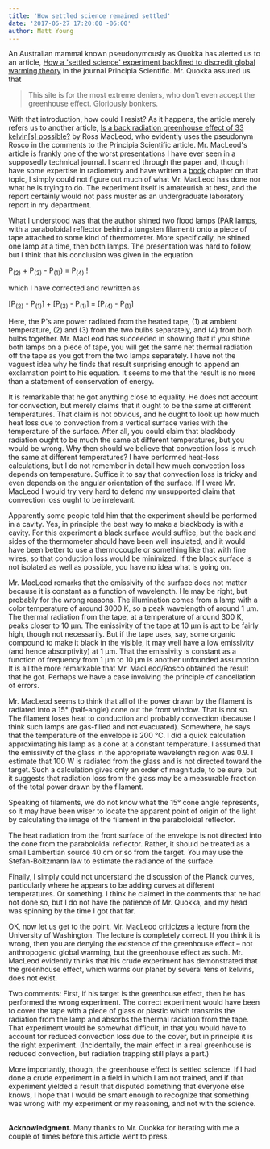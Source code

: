 ```yaml
---
title: 'How settled science remained settled'
date: '2017-06-27 17:20:00 -06:00'
author: Matt Young
---
```


An Australian mammal known pseudonymously as Quokka has alerted us to an article, <a href="http://principia-scientific.org/how-a-settled-science-experiment-backfired-to-discredit-global-warming-theory/">How a 'settled science' experiment backfired to discredit global warming theory</a> in the journal Principia Scientific. Mr. Quokka  assured us that

<blockquote>This site is for the most extreme deniers, who don't even accept the greenhouse effect. Gloriously bonkers.</blockquote>

With that introduction, how could I resist? As it happens, the article merely refers us to another article, <a href="http://principia-scientific.org/publications/PROM/PROM-ROSS-Experiment.pdf">Is a back radiation greenhouse effect of 33 kelvin[s] possible?</a> by Ross MacLeod, who evidently uses the pseudonym Rosco in the comments to the Principia Scientific article. Mr. MacLeod's article is frankly one of the worst presentations I have ever seen in a supposedly technical journal. I scanned through the paper and, though I have some expertise in radiometry and have written a <a href="https://www.amazon.com/Optics-Lasers-Including-Waveguides-Advanced/dp/354065741X">book</a> chapter on that topic, I simply could not figure out much of what Mr. MacLeod has done nor what he is trying to do. The experiment itself is amateurish at best, and the report certainly would not pass muster as an undergraduate laboratory report in my department.

What I understood was that the author shined two flood lamps (PAR lamps, with a paraboloidal reflector behind a tungsten filament) onto a piece of tape attached to some kind of thermometer. More specifically, he shined one lamp at a time, then both lamps. The presentation was hard to follow, but I think that his conclusion was given in the equation

P<sub>(2)</sub> + P<sub>(3)</sub> - P<sub>(1)</sub>) = P<sub>(4)</sub> ! 

which I have corrected and rewritten as

[P<sub>(2)</sub> - P<sub>(1)</sub>] + [P<sub>(3)</sub> - P<sub>(1)</sub>] = [P<sub>(4)</sub> - P<sub>(1)</sub>]

Here, the P's are power radiated from the heated tape, (1) at ambient temperature, (2) and (3) from the two bulbs separately, and (4) from both bulbs together. Mr. MacLeod has succeeded in showing that if you shine both lamps on a piece of tape, you will get the same net thermal radiation off the tape as you got from the two lamps separately. I have not the vaguest idea why he finds that result surprising enough to append an exclamation point to his equation. It seems to me that the result is no more than a statement of conservation of energy.
<!--more-->

It is remarkable that he got anything close to equality. He does not account for convection, but merely claims that it ought to be the same at different temperatures. That claim is not obvious, and he ought to look up how much heat loss due to convection from a vertical surface varies with the temperature of the surface. After all, you could claim that blackbody radiation ought to be much the same at different temperatures, but you would be wrong. Why then should we believe that convection loss is much the same at different temperatures? I have performed heat-loss calculations, but I do not remember in detail how much convection loss depends on temperature. Suffice it to say that convection loss is tricky and even depends on the angular orientation of the surface. If I were Mr. MacLeod I would try very hard to defend my unsupported claim that convection loss ought to be irrelevant.

Apparently some people told him that the experiment should be performed in a cavity. Yes, in principle the best way to make a blackbody is with a cavity. For this experiment a black surface would suffice, but the back and sides of the thermometer should have been well insulated, and it would have been better to use a thermocouple or something like that with fine wires, so that conduction loss would be minimized. If the black surface is not isolated as well as possible, you have no idea what is going on.

Mr. MacLeod remarks that the emissivity of the surface does not matter because it is constant as a function of wavelength. He may be right, but probably for the wrong reasons. The illumination comes from a lamp with a color temperature of around 3000 K, so a peak wavelength of around 1 µm. The thermal radiation from the tape, at a temperature of around 300 K, peaks closer to 10 µm. The emissivity of the tape at 10 µm is apt to be fairly high, though not necessarily. But if the tape uses, say, some organic compound to make it black in the visible, it may well have a low emissivity (and hence absorptivity) at 1 µm. That the emissivity is constant as a function of frequency from 1 µm to 10 µm is another unfounded assumption. It is all the more remarkable that Mr. MacLeod/Rosco obtained the result that he got. Perhaps we have a case involving the principle of cancellation of errors.

Mr. MacLeod seems to think that all of the power drawn by the filament is radiated into a 15° (half-angle) cone out the front window. That is not so. The filament loses heat to conduction and probably convection (because I think such lamps are gas-filled and not evacuated). Somewhere, he says that the temperature of the envelope is 200 °C. I did a quick calculation approximating his lamp as a cone at a constant temperature. I assumed that the emissivity of the glass in the appropriate wavelength region was 0.9. I estimate that 100 W is radiated from the glass and is not directed toward the target. Such a calculation gives only an order of magnitude, to be sure, but it suggests that radiation loss from the glass may be a measurable fraction of the total power drawn by the filament.

Speaking of filaments, we do not know what the 15° cone angle represents, so it may have been wiser to locate the apparent point of origin of the light by calculating the image of the filament in the paraboloidal reflector. 

The heat radiation from the front surface of the envelope is not directed into the cone from the paraboloidal reflector. Rather, it should be treated as a small Lambertian source 40 cm or so from the target. You may use the Stefan-Boltzmann law to estimate the radiance of the surface.

Finally, I simply could not understand the discussion of the Planck curves, particularly where he appears to be adding curves at different temperatures. Or something. I think he claimed in the comments that he had not done so, but I do not have the patience of Mr. Quokka, and my head was spinning by the time I got that far.

OK, now let us get to the point. Mr. MacLeod criticizes a <a href="http://www.atmos.washington.edu/2002Q4/211/notes_greenhouse.html">lecture</a> from the University of Washington. The lecture is completely correct. If you think it is wrong, then you are denying the existence of the greenhouse effect – not anthropogenic global warming, but the greenhouse effect as such. Mr. MacLeod evidently thinks that his crude experiment has demonstrated that the greenhouse effect, which warms our planet by several tens of kelvins, does not exist.

Two comments: First, if his target is the greenhouse effect, then he has performed the wrong experiment. The correct experiment would have been to cover the tape with a piece of glass or plastic which transmits the radiation from the lamp and absorbs the thermal radiation from the tape. That experiment would be somewhat difficult, in that you would have to account for reduced convection loss due to the cover, but in principle it is the right experiment. (Incidentally, the main effect in a real greenhouse is reduced convection, but radiation trapping still plays a part.)

More importantly, though, the greenhouse effect is settled science. If I had done a crude experiment in a field in which I am not trained, and if that experiment yielded a result that disputed something that everyone else knows, I hope that I would be smart enough to recognize that something was wrong with my experiment or my reasoning, and not with the science.

<br/>
<strong>Acknowledgment.</strong> Many thanks to Mr. Quokka for iterating with me a couple of times before this article went to press.
